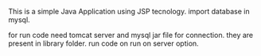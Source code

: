 This is a simple Java Application using JSP tecnology.
import database in mysql.

for run code need tomcat server and mysql jar file for connection.
they are present in library folder.
run code on run on server option.
